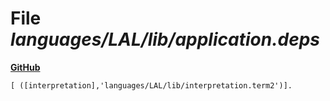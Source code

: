 # File _languages/LAL/lib/application.deps_
**[GitHub](https://github.com/softlang/yas/blob/master/languages/LAL/lib/application.deps)**
```
[ ([interpretation],'languages/LAL/lib/interpretation.term2')].
```

